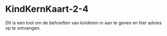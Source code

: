 # KindKernKaart-2-4
DIt is een tool om de behoeften van kinderen in aan te geven en hier advies op te ontvangen.
